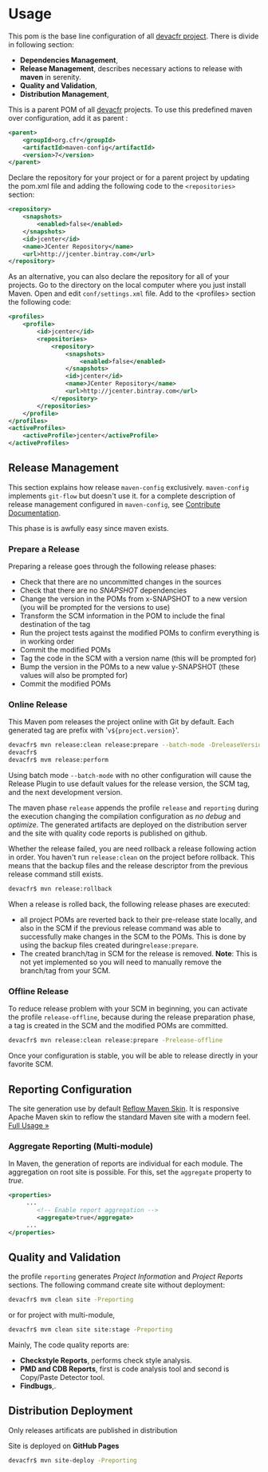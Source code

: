 # Usage

This pom is the base line configuration of all [devacfr project][devacfr]. There is divide in following section:

* **Dependencies Management**,
* **Release Management**, describes necessary actions to release with **maven** in serenity. 
* **Quality and Validation**,
* **Distribution Management**,

This is a parent POM of all [devacfr][devacfr] projects. To use this predefined maven over configuration, add it as parent :

```xml
<parent>
    <groupId>org.cfr</groupId>
    <artifactId>maven-config</artifactId>
    <version>7</version>
</parent>
```

Declare the repository for your project or for a parent project by updating the pom.xml file and adding the following code to the `<repositories>` section:

```xml
<repository>
    <snapshots>
        <enabled>false</enabled>
    </snapshots>
    <id>jcenter</id>
    <name>JCenter Repository</name>
    <url>http://jcenter.bintray.com</url>
</repository>
```
As an alternative, you can also declare the repository for all of your projects. Go to the directory on the local computer where you just install Maven. Open and edit `conf/settings.xml` file. Add to the &lt;profiles&gt; section the following code:

```xml
<profiles>
    <profile>
        <id>jcenter</id>
        <repositories>
            <repository>
                <snapshots>
                    <enabled>false</enabled>
                </snapshots>
                <id>jcenter</id>
                <name>JCenter Repository</name>
                <url>http://jcenter.bintray.com</url>
            </repository>
        </repositories>
    </profile>
</profiles>
<activeProfiles>
    <activeProfile>jcenter</activeProfile>
</activeProfiles>
```

## Release Management

This section explains how release `maven-config` exclusively. `maven-config` implements `git-flow` but doesn't use it. for a complete description of release management configured in `maven-config`, see [Contribute Documentation][contribute].

This phase is is awfully easy since maven exists.

### Prepare a Release

Preparing a release goes through the following release phases:

* Check that there are no uncommitted changes in the sources
* Check that there are no *SNAPSHOT* dependencies
* Change the version in the POMs from x-SNAPSHOT to a new version (you will be prompted for the versions to use)
* Transform the SCM information in the POM to include the final destination of the tag
* Run the project tests against the modified POMs to confirm everything is in working order
* Commit the modified POMs
* Tag the code in the SCM with a version name (this will be prompted for)
* Bump the version in the POMs to a new value y-SNAPSHOT (these values will also be prompted for)
* Commit the modified POMs

### Online Release

This Maven pom releases the project online with Git by default. Each generated tag are prefix with '`v${project.version}`'.

```bash
devacfr$ mvn release:clean release:prepare --batch-mode -DreleaseVersion=${release.version} -DdevelopmentVersion=${dev.version} 
devacfr$ 
devacfr$ mvm release:perform
```

Using batch mode `--batch-mode` with no other configuration will cause the Release Plugin to use default values for the release version, the SCM tag, and the next development version.

The maven phase `release` appends the profile `release` and `reporting` during the execution changing the compilation configuration as *no debug* and *optimize*. The generated artifacts  are deployed on the distribution server and the site with quality code reports is published on github.
	
Whether the release failed, you are need rollback a release following action in order. You haven't run `release:clean` on the project before rollback. This means that the backup files and the release descriptor from the previous release command still exists.

```bash
devacfr$ mvn release:rollback
```

When a release is rolled back, the following release phases are executed:

* all project POMs are reverted back to their pre-release state locally, and also in the SCM if the previous release command was able to successfully make changes in the SCM to the POMs. This is done by using the backup files created during`release:prepare`.
* The created branch/tag in SCM for the release is removed. **Note**: This is not yet implemented so you will need to manually remove the branch/tag from your SCM. 

### Offline Release

To reduce release problem with your SCM in beginning, you can activate the profile `release-offline`, because during the release preparation phase, a tag is created in the SCM and the modified POMs are committed.

```bash
devacfr$ mvn release:clean release:prepare -Prelease-offline
```

Once your configuration is stable, you will be able to release directly in your favorite SCM.

## Reporting Configuration

The site generation use by default [Reflow Maven Skin][reflow-home]. It is responsive Apache Maven skin to reflow the standard Maven site with a modern feel. [Full Usage &raquo;][reflow-usage]

### Aggregate Reporting (Multi-module)

In Maven, the generation of reports are individual for each module. The aggregation on root site is possible. For this, set the `aggregate` property to *true*.

```xml
<properties>
     ...
        <!-- Enable report aggregation -->
        <aggregate>true</aggregate>
     ...
</properties>
```


## Quality and Validation

the profile `reporting`  generates *Project Information* and *Project Reports*  sections.
The following command create site without deployment:

```bash
devacfr$ mvm clean site -Preporting
```

or for project with multi-module,

```bash
devacfr$ mvm clean site site:stage -Preporting
```
Mainly, The code quality reports are:

* **Checkstyle Reports**, performs check style analysis.
* **PMD and CDB Reports**, first is code analysis tool and second is Copy/Paste Detector tool.
* **Findbugs**,.


## Distribution Deployment

Only releases artificats are published in distribution 

Site is deployed on **GitHub Pages** 

```bash
devacfr$ mvn site-deploy -Preporting
```

	

[devacfr]: http://devacfr.github.io/
[contribute]: doc/contribute.html
[reflow-home]: http://andriusvelykis.github.io/reflow-maven-skin/
[reflow-usage]: http://andriusvelykis.github.io/reflow-maven-skin/skin/
[jcenter]:http://jcenter.bintray.com

